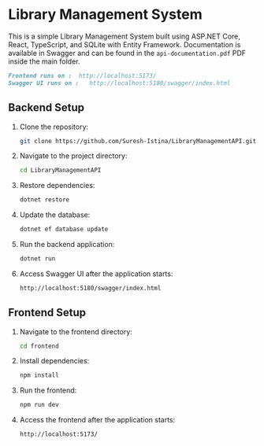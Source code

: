 


# Library Management System

This is a simple Library Management System built using ASP.NET Core, React, TypeScript, and SQLite with Entity Framework. Documentation is available in Swagger and can be found in the `api-documentation.pdf` PDF inside the main folder.
```markdown
Frontend runs on :  http://localhost:5173/
Swagger UI runs on :   http://localhost:5180/swagger/index.html
```

## Backend Setup

1. Clone the repository:
   ```bash
   git clone https://github.com/Suresh-Istina/LibraryManagementAPI.git
   ```

2. Navigate to the project directory:
   ```bash
   cd LibraryManagementAPI
   ```

3. Restore dependencies:
   ```bash
   dotnet restore
   ```

4. Update the database:
   ```bash
   dotnet ef database update
   ```

5. Run the backend application:
   ```bash
   dotnet run
   ```

6. Access Swagger UI after the application starts:
   ```markdown
   http://localhost:5180/swagger/index.html
   ```

## Frontend Setup

1. Navigate to the frontend directory:
   ```bash
   cd frontend
   ```

2. Install dependencies:
   ```bash
   npm install
   ```

3. Run the frontend:
   ```bash
   npm run dev
   ```

4. Access the frontend after the application starts:
   ```markdown
   http://localhost:5173/
   ```


